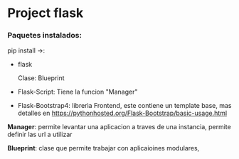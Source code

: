 # Project flask

### Paquetes instalados:
pip install ->:

- flask
  
    Clase: Blueprint
  

- Flask-Script: Tiene la funcion "Manager"
  
- Flask-Bootstrap4: librerìa Frontend, este contiene un template base, mas detalles en https://pythonhosted.org/Flask-Bootstrap/basic-usage.html

__Manager__: permite levantar una aplicacion a traves de una instancia, permite definir las url a utilizar

__Blueprint__: clase que permite trabajar con aplicaioines modulares, 